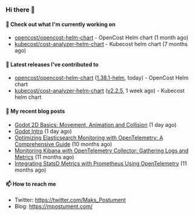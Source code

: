 ### Hi there 👋

#### 👷 Check out what I'm currently working on

- [opencost/opencost-helm-chart](https://github.com/opencost/opencost-helm-chart) - OpenCost Helm chart  (1 month ago)
- [kubecost/cost-analyzer-helm-chart](https://github.com/kubecost/cost-analyzer-helm-chart) - Kubecost helm chart (7 months ago)

#### 🔭 Latest releases I've contributed to

- [opencost/opencost-helm-chart](https://github.com/opencost/opencost-helm-chart) ([1.38.1-helm](https://github.com/opencost/opencost-helm-chart/releases/tag/1.38.1-helm), today) - OpenCost Helm chart 
- [kubecost/cost-analyzer-helm-chart](https://github.com/kubecost/cost-analyzer-helm-chart) ([v2.2.5](https://github.com/kubecost/cost-analyzer-helm-chart/releases/tag/v2.2.5), 1 week ago) - Kubecost helm chart

#### 📜 My recent blog posts

- [Godot 2D Basics: Movement, Animation and Collision](https://mpostument.com/posts/programming/godot/godot_movement_collision/) (1 day ago)
- [Godot Intro](https://mpostument.com/posts/programming/godot/godot_intro/) (1 day ago)
- [Optimizing Elasticsearch Monitoring with OpenTelemetry: A Comprehensive Guide](https://mpostument.com/posts/programming/observability/otel-elasticsearch/) (10 months ago)
- [Monitoring Kibana with OpenTelemetry Collector: Gathering Logs and Metrics](https://mpostument.com/posts/programming/observability/otel-kibana/) (11 months ago)
- [Integrating StatsD Metrics with Prometheus Using OpenTelemetry](https://mpostument.com/posts/programming/observability/otel-statsd/) (11 months ago)

#### 📫 How to reach me

- Twitter: https://twitter.com/Maks_Postument
- Blog: https://mpostument.com/
